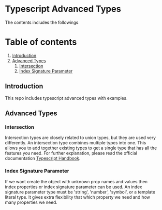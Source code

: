 # Typescript Advanced Types

The contents includes the followings

# Table of contents

1. [Introduction](#introduction)
2. [Advanced Types](#advanced)
   1. [Intersection](#intersection)
   2. [Index Signature Parameter](#index-signature)

## Introduction <a name="introduction"></a>

This repo includes typescript advanced types with examples.

## Advanced Types <a name="advanced"></a>

### Intersection <a name="intersection"></a>

Intersection types are closely related to union types, but they are used very differently. An intersection type combines multiple types into one. This allows you to add together existing types to get a single type that has all the features you need.
For further explanation, please read the official documentation [Typescript Handbook](https://www.typescriptlang.org/docs/handbook/unions-and-intersections.html).

### Index Signature Parameter <a name="index-signature">

If we want create the object with unknown prop names and values then index properties
or index signature parameter can be used.
An index signature parameter type must be 'string', 'number', 'symbol', or a template literal type.
It gives extra flexibility that which property we need and how many properties we need.
